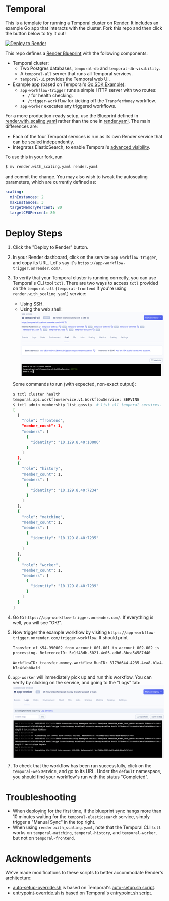 # Temporal 

This is a template for running a Temporal cluster on Render. It includes an example Go app that interacts with the cluster. Fork this repo and then click the button below to try it out!

[![Deploy to Render](https://render.com/images/deploy-to-render-button.svg)](https://render.com/deploy)

This repo defines a [Render Blueprint](https://render.com/docs/blueprint-spec) with the following components:
- Temporal cluster:
  - Two Postgres databases, `temporal-db` and `temporal-db-visibility`.
  - A `temporal-all` server that runs all Temporal services.
  - `temporal-ui` provides the Temporal web UI.
- Example app (based on Temporal's [Go SDK Example](https://github.com/temporalio/money-transfer-project-template-go)):
  - `app-workflow-trigger` runs a simple HTTP server with two routes:
    - `/` for health checking.
    - `/trigger-workflow` for kicking off the `TransferMoney` workflow.
  - `app-worker` executes any triggered workflows.

For a more production-ready setup, use the Blueprint defined in [render.with_scaling.yaml](render.with_scaling.yaml) rather than the one in [render.yaml](render.yaml). The main differences are:
- Each of the four Temporal services is run as its own Render service that can be scaled independently.
- Integrates ElasticSearch, to enable Temporal's [advanced visibility](https://docs.temporal.io/docs/content/what-is-advanced-visibility/).

To use this in your fork, run
```bash
$ mv render.with_scaling.yaml render.yaml
```
and commit the change. You may also wish to tweak the autoscaling parameters, which are currently defined as:
```yaml
scaling:
  minInstances: 2
  maxInstances: 3
  targetMemoryPercent: 80
  targetCPUPercent: 80
```

# Deploy Steps

1. Click the "Deploy to Render" button.
2. In your Render dashboard, click on the service `app-workflow-trigger`, and copy its URL. Let's say it's `https://app-workflow-trigger.onrender.com/`.
3. To verify that your Temporal cluster is running correctly, you can use Temporal's CLI tool `tctl`. There are two ways to access `tctl` provided on the `temporal-all` (`temporal-frontend` if you're using `render.with_scaling.yaml`) service:
    - Using [SSH](https://render.com/docs/ssh).
    - Using the web shell:
      ![web-shell](./assets/temporal-shell.png)
    
   Some commands to run (with expected, non-exact output):
    ```bash
    $ tctl cluster health
    temporal.api.workflowservice.v1.WorkflowService: SERVING
    $ tctl admin membership list_gossip  # list all temporal services.
    [
      {
        "role": "frontend",
        "member_count": 1,
        "members": [
          {
            "identity": "10.129.8.40:10000"
          }
        ]
      },
      {
        "role": "history",
        "member_count": 1,
        "members": [
          {
            "identity": "10.129.8.40:7234"
          }
        ]
      },
      {
        "role": "matching",
        "member_count": 1,
        "members": [
          {
            "identity": "10.129.8.40:7235"
          }
        ]
      },
      {
        "role": "worker",
        "member_count": 1,
        "members": [
          {
            "identity": "10.129.8.40:7239"
          }
        ]
      }
    ]
    ```
4. Go to `https://app-workflow-trigger.onrender.com/`. If everything is well, you will see "OK!".
5. Now trigger the example workflow by visiting `https://app-workflow-trigger.onrender.com/trigger-workflow`. It should print
    ```
    Transfer of $54.990002 from account 001-001 to account 002-002 is processing. ReferenceID: 5e1f48db-5021-4e05-adb6-8bca54587d40

    WorkflowID: transfer-money-workflow RunID: 3179d644-4235-4ea8-b1a4-b7c4fabb0afd
    ```
6. `app-worker` will immediately pick up and run this workflow. You can verify by clicking on the service, and going to the "Logs" tab:
![app-worker-logs](./assets/worker-logs.png)
7. To check that the workflow has been run successfully, click on the `temporal-web` service, and go to its URL. Under the `default` namespace, you should find your workflow's run with the status "Completed".

# Troubleshooting

- When deploying for the first time, if the blueprint sync hangs more than 10 minutes waiting for the `temporal-elasticsearch` service, simply trigger a "Manual Sync" in the top right.
- When using `render.with_scaling.yaml`, note that the Temporal CLI `tctl` works on `temporal-matching`, `temporal-history`, and `temporal-worker`, but not on `temporal-frontend`.

# Acknowledgements

We've made modifications to these scripts to better accommodate Render's architecture:
- [auto-setup-override.sh](temporal-cluster/server/auto-setup/auto-setup-override.sh) is based on Temporal's [auto-setup.sh script](https://github.com/temporalio/temporal/blob/077d39c775/docker/auto-setup.sh).
- [entrypoint-override.sh](temporal-cluster/server/entrypoint_override.sh) is based on Temporal's [entrypoint.sh script](https://github.com/temporalio/temporal/blob/077d39c775/docker/entrypoint.sh).
